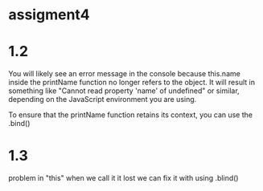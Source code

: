 # assigment4
# 1.2
You will likely see an error message in the console because this.name inside the printName function no longer refers to the object. It will result in something like "Cannot read property 'name' of undefined" or similar, depending on the JavaScript environment you are using.

To ensure that the printName function retains its context, you can use the .bind()

# 1.3
problem in "this" when we call it it lost
we can fix it with using .blind()

